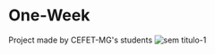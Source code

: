 # One-Week
Project made by CEFET-MG's students
![sem titulo-1](https://user-images.githubusercontent.com/28633659/31670773-1bfe6e08-b337-11e7-9a57-7177a1243f26.png)
